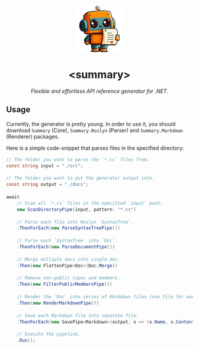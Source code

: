 <div align="center">
    <img src="./res/icon-512.png" alt="Logo" width="128" height="128"></img>
</div>
<h1 align="center">&lt;summary&gt;</h1>

<p align="center">
    <i>Flexible and effortless API reference generator for .NET.</i>
</p>

## Usage

Currently, the generator is pretty young. In order to use it, you should download `Summary` (Core), `Summary.Roslyn` (Parser) and `Summary.Markdown` (Renderer) packages.

Here is a simple code-snippet that parses files in the specified directory:
```cs
// The folder you want to parse the `*.cs` files from.
const string input = "./src";

// The folder you want to put the generator output into.
const string output = "./docs";

await
    // Scan all `*.cs` files in the specified `input` path.
    new ScanDirectoryPipe(input, pattern: "*.cs")

    // Parse each file into Roslyn `SyntaxTree`.
    .ThenForEach(new ParseSyntaxTreePipe())

    // Parse each `SyntaxTree` into `Doc`.
    .ThenForEach(new ParseDocumentPipe())

    // Merge multiple docs into single doc.
    .Then(new FlattenPipe<Doc>(Doc.Merge))

    // Remove non-public types and members.
    .Then(new FilterPublicMembersPipe())

    // Render the `Doc` into series of Markdown files (one file for each type).
    .Then(new RenderMarkdownPipe())

    // Save each Markdown file into separate file.
    .ThenForEach(new SavePipe<Markdown>(output, x => (x.Name, x.Content)))

    // Execute the pipeline.
    .Run();
```
